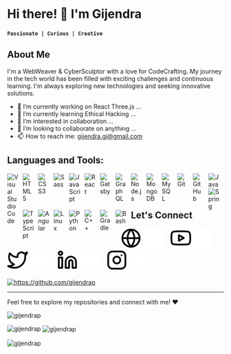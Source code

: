 # Hi there! 👋 I'm Gijendra

**`Passionate | Curious | Creative`**

## About Me

I'm a WebWeaver & CyberSculptor with a love for CodeCrafting. My journey in the tech world has been filled with exciting challenges and continuous learning. I'm always exploring new technologies and seeking innovative solutions.

- 🔭 I’m currently working on React Three.js ...
- 🌱 I’m currently learning Ethical Hacking ...
- 👀 I’m interested in collaboration ...
- 💞️ I’m looking to collaborate on anything ...
- 📫 How to reach me: gijendra.gj@gmail.com

## Languages and Tools:

<img align="left" alt="Visual Studio Code" width="26px" src="https://cdn.jsdelivr.net/gh/devicons/devicon/icons/vscode/vscode-original.svg" style="padding-right:10px;" />
<img align="left" alt="HTML5" width="26px" src="https://cdn.jsdelivr.net/gh/devicons/devicon/icons/html5/html5-original.svg" style="padding-right:10px;" />
<img align="left" alt="CSS3" width="26px" src="https://cdn.jsdelivr.net/gh/devicons/devicon/icons/css3/css3-original.svg" style="padding-right:10px;" />
<img align="left" alt="Sass" width="26px" src="https://cdn.jsdelivr.net/gh/devicons/devicon/icons/sass/sass-original.svg" style="padding-right:10px;" />
<img align="left" alt="JavaScript" width="26px" src="https://cdn.jsdelivr.net/gh/devicons/devicon/icons/javascript/javascript-original.svg" style="padding-right:10px;" />
<img align="left" alt="React" width="26px" src="https://cdn.jsdelivr.net/gh/devicons/devicon/icons/react/react-original.svg" style="padding-right:10px;" />
<img align="left" alt="Gatsby" width="26px" src="https://cdn.jsdelivr.net/gh/devicons/devicon/icons/gatsby/gatsby-original.svg" style="padding-right:10px;" />
<img align="left" alt="GraphQL" width="26px" src="https://cdn.jsdelivr.net/gh/devicons/devicon/icons/graphql/graphql-plain.svg" style="padding-right:10px;" />
<img align="left" alt="Node.js" width="26px" src="https://cdn.jsdelivr.net/gh/devicons/devicon/icons/nodejs/nodejs-original.svg" style="padding-right:10px;" />
<img align="left" alt="MongoDB" width="26px" src="https://cdn.jsdelivr.net/gh/devicons/devicon/icons/mongodb/mongodb-original.svg" style="padding-right:10px;" />
<img align="left" alt="MySQL" width="26px" src="https://cdn.jsdelivr.net/gh/devicons/devicon/icons/mysql/mysql-original.svg" style="padding-right:10px;" />
<img align="left" alt="Git" width="26px" src="https://cdn.jsdelivr.net/gh/devicons/devicon/icons/git/git-original.svg" style="padding-right:10px;" />
<img align="left" alt="GitHub" width="26px" src="https://user-images.githubusercontent.com/3369400/139447912-e0f43f33-6d9f-45f8-be46-2df5bbc91289.png" style="padding-right:10px;" />
<img align="left" alt="Java" width="26px" style="padding-right:10px;" src="https://cdn.jsdelivr.net/gh/devicons/devicon/icons/java/java-original.svg"/>
<img align="left" alt="Spring" width="26px" style="padding-right:10px;" src="https://cdn.jsdelivr.net/gh/devicons/devicon/icons/spring/spring-original.svg" />
<img align="left" alt="TypeScript" width="26px" style="padding-right:10px;" src="https://cdn.jsdelivr.net/gh/devicons/devicon/icons/typescript/typescript-plain.svg" />
<img align="left" alt="Angular" width="26px" style="padding-right:10px;" src="https://cdn.jsdelivr.net/gh/devicons/devicon/icons/angularjs/angularjs-plain.svg" />
<img align="left" alt="Linux" width="26px" style="padding-right:10px;" src="https://cdn.jsdelivr.net/gh/devicons/devicon/icons/linux/linux-original.svg" />
<img align="left" alt="Python" width="26px" style="padding-right:10px;" src="https://cdn.jsdelivr.net/gh/devicons/devicon/icons/python/python-plain.svg" />
<img align="left" alt="C++" width="26px" style="padding-right:10px;" src="https://cdn.jsdelivr.net/gh/devicons/devicon/icons/cplusplus/cplusplus-line.svg" />
<img align="left" alt="Gradle" width="26px" style="padding-right:10px;" src="https://cdn.jsdelivr.net/gh/devicons/devicon/icons/gradle/gradle-plain.svg" />
<img align="left" alt="Bash" width="26px" style="padding-right:10px;" src="https://cdn.jsdelivr.net/gh/devicons/devicon/icons/bash/bash-original.svg" />

<br />
<br />

## Let's Connect

&nbsp;&nbsp;
[![website](./img/globe-light.svg)](https://gijendrap.github.io/CODSOFT-level1-task1/#gh-light-mode-only)
[![website](./img/globe-dark.svg)](https://gijendrap.github.io/CODSOFT-level1-task1/#gh-dark-mode-only)
&nbsp;&nbsp;
[![website](./img/youtube-light.svg)](https://youtube.com/#gh-light-mode-only)
[![website](./img/youtube-dark.svg)](https://youtube.com/#gh-dark-mode-only)
&nbsp;&nbsp;
[![website](./img/twitter-light.svg)](https://twitter.com/#gh-light-mode-only)
[![website](./img/twitter-dark.svg)](https://twitter.com/#gh-dark-mode-only)
&nbsp;&nbsp;
[![website](./img/linkedin-light.svg)](https://www.linkedin.com/in/gijendra-p-759143229/#gh-light-mode-only)
[![website](./img/linkedin-dark.svg)](https://www.linkedin.com/in/gijendra-p-759143229/#gh-dark-mode-only)
&nbsp;&nbsp;
[![website](./img/instagram-light.svg)](https://instagram.com/#gh-light-mode-only)
[![website](./img/instagram-dark.svg)](https://instagram.com/#gh-dark-mode-only)
&nbsp;&nbsp;

<p align="left">
<a href="https://twitter.com/https://github.com/gijendrap" target="blank"><img align="center" src="https://raw.githubusercontent.com/rahuldkjain/github-profile-readme-generator/master/src/images/icons/Social/twitter.svg" alt="https://github.com/gijendrap" height="30" width="40" /></a>
</p>

---

Feel free to explore my repositories and connect with me! ❤




<p align="left"> <img src="https://komarev.com/ghpvc/?username=gijendrap&label=Profile%20views&color=0e75b6&style=flat" alt="gijendrap" /> </p>






<p><img align="left" src="https://github-readme-stats.vercel.app/api/top-langs?username=gijendrap&show_icons=true&locale=en&layout=compact" alt="gijendrap" /></p>

<p>&nbsp;<img align="center" src="https://github-readme-stats.vercel.app/api?username=gijendrap&show_icons=true&locale=en" alt="gijendrap" /></p>

<p><img align="center" src="https://github-readme-streak-stats.herokuapp.com/?user=gijendrap&" alt="gijendrap" /></p>

